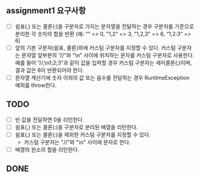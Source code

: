 ## assignment1 요구사항
- [ ]  쉼표(,) 또는 콜론(:)을 구분자로 가지는 문자열을 전달하는 경우 구분자를 기준으로 분리한 각 숫자의 합을 반환 (예: “” => 0, "1,2" => 3, "1,2,3" => 6, “1,2:3” => 6)
- [ ]  앞의 기본 구분자(쉼표, 콜론)외에 커스텀 구분자를 지정할 수 있다. 커스텀 구분자는 문자열 앞부분의 “//”와 “\n” 사이에 위치하는 문자를 커스텀 구분자로 사용한다. 예를 들어 “//;\n1;2;3”과 같이 값을 입력할 경우 커스텀 구분자는 세미콜론(;)이며, 결과 값은 6이 반환되어야 한다.
- [ ]  문자열 계산기에 숫자 이외의 값 또는 음수를 전달하는 경우 RuntimeException 예외를 throw한다.

## TODO
- [ ] 빈 값을 전달하면 0을 리턴한다.
- [ ] 쉼표(,) 또는 콜론(:)을 구분자로 분리된 배열을 리턴한다.
- [ ] 쉼표(,) 또는 콜론(:)을 제외한 커스텀 구분자를 지정할 수 있다.
    - 커스텀 구분자는 "//"와 "\n" 사이에 문자로 한다.
- [ ] 배열의 원소의 합을 리턴한다.

## DONE
